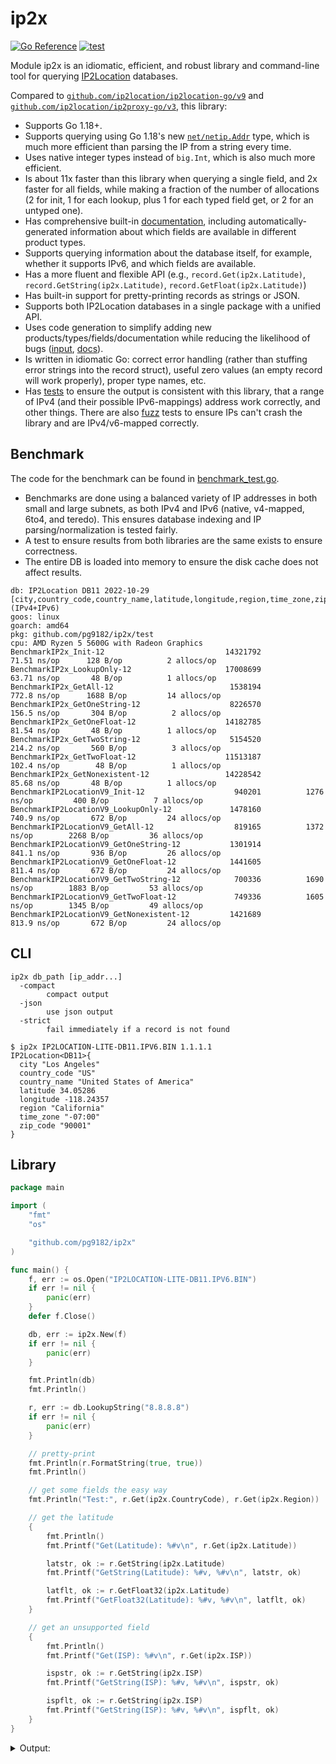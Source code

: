 # ip2x

[![Go Reference](https://pkg.go.dev/badge/github.com/pg9182/ip2x.svg)](https://pkg.go.dev/github.com/pg9182/ip2x) [![test](https://github.com/pg9182/ip2x/actions/workflows/test.yml/badge.svg)](https://github.com/pg9182/ip2x/actions/workflows/test.yml)

Module ip2x is an idiomatic, efficient, and robust library and command-line tool for querying [IP2Location](https://www.ip2location.com/) databases.

Compared to [`github.com/ip2location/ip2location-go/v9`](https://github.com/ip2location/ip2location-go) and  [`github.com/ip2location/ip2proxy-go/v3`](https://github.com/ip2location/ip2proxy-go), this library:

- Supports Go 1.18+.
- Supports querying using Go 1.18's new [`net/netip.Addr`](https://pkg.go.dev/net/netip) type, which is much more efficient than parsing the IP from a string every time.
- Uses native integer types instead of `big.Int`, which is also much more efficient.
- Is about 11x faster than this library when querying a single field, and 2x faster for all fields, while making a fraction of the number of allocations (2 for init, 1 for each lookup, plus 1 for each typed field get, or 2 for an untyped one).
- Has comprehensive built-in [documentation](https://pkg.go.dev/github.com/pg9182/ip2x), including automatically-generated information about which fields are available in different product types.
- Supports querying information about the database itself, for example, whether it supports IPv6, and which fields are available.
- Has a more fluent and flexible API (e.g., `record.Get(ip2x.Latitude)`, `record.GetString(ip2x.Latitude)`, `record.GetFloat(ip2x.Latitude)`)
- Has built-in support for pretty-printing records as strings or JSON.
- Supports both IP2Location databases in a single package with a unified API.
- Uses code generation to simplify adding new products/types/fields/documentation while reducing the likelihood of bugs ([input](./dbdata.go), [docs](https://pkg.go.dev/github.com/pg9182/ip2x/internal/codegen)).
- Is written in idiomatic Go: correct error handling (rather than stuffing error strings into the record struct), useful zero values (an empty record will work properly), proper type names, etc.
- Has [tests](./test/correctness_test.go) to ensure the output is consistent with this library, that a range of IPv4 (and their possible IPv6-mappings) address work correctly, and other things. There are also [fuzz](./test/fuzz_test.go) tests to ensure IPs can't crash the library and are IPv4/v6-mapped correctly.

## Benchmark

The code for the benchmark can be found in [benchmark_test.go](./test/benchmark_test.go).

- Benchmarks are done using a balanced variety of IP addresses in both small and large subnets, as both IPv4 and IPv6 (native, v4-mapped, 6to4, and teredo). This ensures database indexing and IP parsing/normalization is tested fairly.
- A test to ensure results from both libraries are the same exists to ensure correctness.
- The entire DB is loaded into memory to ensure the disk cache does not affect results.

```
db: IP2Location DB11 2022-10-29 [city,country_code,country_name,latitude,longitude,region,time_zone,zip_code] (IPv4+IPv6)
goos: linux
goarch: amd64
pkg: github.com/pg9182/ip2x/test
cpu: AMD Ryzen 5 5600G with Radeon Graphics         
BenchmarkIP2x_Init-12                       	14321792	        71.51 ns/op	     128 B/op	       2 allocs/op
BenchmarkIP2x_LookupOnly-12                 	17008699	        63.71 ns/op	      48 B/op	       1 allocs/op
BenchmarkIP2x_GetAll-12                     	 1538194	       772.8 ns/op	    1688 B/op	      14 allocs/op
BenchmarkIP2x_GetOneString-12               	 8226570	       156.5 ns/op	     304 B/op	       2 allocs/op
BenchmarkIP2x_GetOneFloat-12                	14182785	        81.54 ns/op	      48 B/op	       1 allocs/op
BenchmarkIP2x_GetTwoString-12               	 5154520	       214.2 ns/op	     560 B/op	       3 allocs/op
BenchmarkIP2x_GetTwoFloat-12                	11513187	       102.4 ns/op	      48 B/op	       1 allocs/op
BenchmarkIP2x_GetNonexistent-12             	14228542	        85.68 ns/op	      48 B/op	       1 allocs/op
BenchmarkIP2LocationV9_Init-12              	  940201	      1276 ns/op	     400 B/op	       7 allocs/op
BenchmarkIP2LocationV9_LookupOnly-12        	 1478160	       740.9 ns/op	     672 B/op	      24 allocs/op
BenchmarkIP2LocationV9_GetAll-12            	  819165	      1372 ns/op	    2268 B/op	      36 allocs/op
BenchmarkIP2LocationV9_GetOneString-12      	 1301914	       841.1 ns/op	     936 B/op	      26 allocs/op
BenchmarkIP2LocationV9_GetOneFloat-12       	 1441605	       811.4 ns/op	     672 B/op	      24 allocs/op
BenchmarkIP2LocationV9_GetTwoString-12      	  700336	      1690 ns/op	    1883 B/op	      53 allocs/op
BenchmarkIP2LocationV9_GetTwoFloat-12       	  749336	      1605 ns/op	    1345 B/op	      49 allocs/op
BenchmarkIP2LocationV9_GetNonexistent-12    	 1421689	       813.9 ns/op	     672 B/op	      24 allocs/op
```

## CLI

```
ip2x db_path [ip_addr...]
  -compact
        compact output
  -json
        use json output
  -strict
        fail immediately if a record is not found
```

```
$ ip2x IP2LOCATION-LITE-DB11.IPV6.BIN 1.1.1.1
IP2Location<DB11>{
  city "Los Angeles"
  country_code "US"
  country_name "United States of America"
  latitude 34.05286
  longitude -118.24357
  region "California"
  time_zone "-07:00"
  zip_code "90001"
}
```

## Library

```go
package main

import (
	"fmt"
	"os"

	"github.com/pg9182/ip2x"
)

func main() {
	f, err := os.Open("IP2LOCATION-LITE-DB11.IPV6.BIN")
	if err != nil {
		panic(err)
	}
	defer f.Close()

	db, err := ip2x.New(f)
	if err != nil {
		panic(err)
	}

	fmt.Println(db)
	fmt.Println()

	r, err := db.LookupString("8.8.8.8")
	if err != nil {
		panic(err)
	}

	// pretty-print
	fmt.Println(r.FormatString(true, true))
	fmt.Println()

	// get some fields the easy way
	fmt.Println("Test:", r.Get(ip2x.CountryCode), r.Get(ip2x.Region))

	// get the latitude
	{
		fmt.Println()
		fmt.Printf("Get(Latitude): %#v\n", r.Get(ip2x.Latitude))

		latstr, ok := r.GetString(ip2x.Latitude)
		fmt.Printf("GetString(Latitude): %#v, %#v\n", latstr, ok)

		latflt, ok := r.GetFloat32(ip2x.Latitude)
		fmt.Printf("GetFloat32(Latitude): %#v, %#v\n", latflt, ok)
	}

	// get an unsupported field
	{
		fmt.Println()
		fmt.Printf("Get(ISP): %#v\n", r.Get(ip2x.ISP))

		ispstr, ok := r.GetString(ip2x.ISP)
		fmt.Printf("GetString(ISP): %#v, %#v\n", ispstr, ok)

		ispflt, ok := r.GetString(ip2x.ISP)
		fmt.Printf("GetString(ISP): %#v, %#v\n", ispflt, ok)
	}
}
```

<details><summary>Output:</summary>

```
IP2Location 2022-10-29 DB11 [city,country_code,country_name,latitude,longitude,region,time_zone,zip_code] (IPv4+IPv6)

IP2Location<DB11>{
  city "Mountain View"
  country_code "US"
  country_name "United States of America"
  latitude 37.40599
  longitude -122.078514
  region "California"
  time_zone "-07:00"
  zip_code "94043"
}

Test: US California

Get(Latitude): 37.40599
GetString(Latitude): "37.40599", true
GetFloat32(Latitude): 37.40599, true

Get(ISP): <nil>
GetString(ISP): "", false
GetString(ISP): "", false
```

</details>
